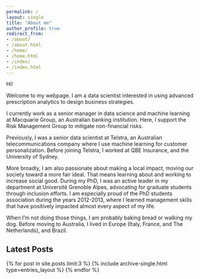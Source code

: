 ```yaml
---
permalink: /
layout: single
title: "About me"
author_profile: true
redirect_from:
- /about/
- /about.html
- /home/
- /home.html
- /index/
- /index.html
---
```


Hi!

Welcome to my webpage. I am a data scientist interested in using advanced prescription analytics to design business
strategies.

I currently work as a senior manager in data science and machine learning at Macquarie Group, an Australian banking
institution. Here, I support the Risk Management Group to mitigate non-financial risks.

Previously, I was a senior data scientist at Telstra, an Australian telecommunications company where I use machine
learning for customer personalization. Before joining Telstra, I worked at QBE Insurance, and the
University of Sydney.

More broadly, I am also passionate about making a local impact, moving our society toward a more fair ideal. That means
learning about and working to increase social good. During my PhD, I was an active leader in my department at Université
Grenoble Alpes, advocating for graduate students through inclusion efforts. I am especially proud of the PhD students
association during the years 2012-2013, where I learned management skills that have positively impacted almost every
aspect of my life.

When I’m not doing those things, I am probably baking bread or walking my dog. Before moving to Australia, I lived in
Europe (Italy, France, and The Netherlands), and Brazil.

## Latest Posts

{% for post in site.posts limit:3 %}
  {% include archive-single.html type=entries_layout %}
{% endfor %}